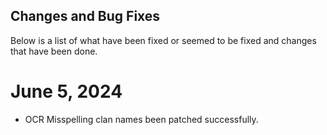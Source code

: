 ﻿## Changes and Bug Fixes
Below is a list of what have been fixed or seemed to be fixed and changes that have been done.

# June 5, 2024
- OCR Misspelling clan names been patched successfully.